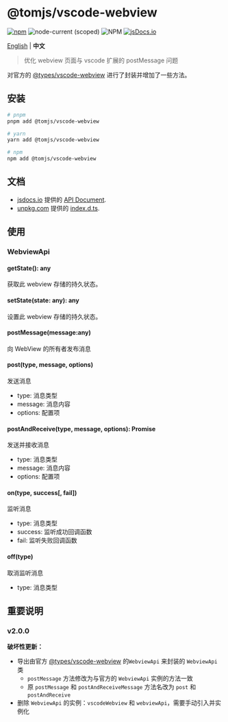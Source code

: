 # @tomjs/vscode-webview

[![npm](https://img.shields.io/npm/v/@tomjs/vscode-webview)](https://www.npmjs.com/package/@tomjs/vscode-webview) ![node-current (scoped)](https://img.shields.io/node/v/@tomjs/vscode-webview) ![NPM](https://img.shields.io/npm/l/@tomjs/vscode-webview) [![jsDocs.io](https://img.shields.io/badge/jsDocs.io-reference-blue)](https://www.jsdocs.io/package/@tomjs/vscode-webview)

[English](./README.md) | **中文**

> 优化 webview 页面与 vscode 扩展的 postMessage 问题

对官方的 [@types/vscode-webview](https://www.npmjs.com/package/@types/vscode-webview) 进行了封装并增加了一些方法。

## 安装

```bash
# pnpm
pnpm add @tomjs/vscode-webview

# yarn
yarn add @tomjs/vscode-webview

# npm
npm add @tomjs/vscode-webview
```

## 文档

- [jsdocs.io](https://www.jsdocs.io) 提供的 [API Document](https://www.jsdocs.io/package/@tomjs/vscode-webview).
- [unpkg.com](https://www.unpkg.com/) 提供的 [index.d.ts](https://www.unpkg.com/browse/@tomjs/vscode-webview/dist/index.d.ts).

## 使用

### WebviewApi

#### getState(): any

获取此 webview 存储的持久状态。

#### setState(state: any): any

设置此 webview 存储的持久状态。

#### postMessage(message:any)

向 WebView 的所有者发布消息

#### post(type, message, options)

发送消息

- type: 消息类型
- message: 消息内容
- options: 配置项

#### postAndReceive(type, message, options): Promise<any>

发送并接收消息

- type: 消息类型
- message: 消息内容
- options: 配置项

#### on(type, success[, fail])

监听消息

- type: 消息类型
- success: 监听成功回调函数
- fail: 监听失败回调函数

#### off(type)

取消监听消息

- type: 消息类型

## 重要说明

### v2.0.0

**破坏性更新：**

- 导出由官方 [@types/vscode-webview](https://www.npmjs.com/package/@types/vscode-webview) 的`WebviewApi` 来封装的 `WebviewApi` 类
  - `postMessage` 方法修改为与官方的 `WebviewApi` 实例的方法一致
  - 原 `postMessage` 和 `postAndReceiveMessage` 方法名改为 `post` 和 `postAndReceive`
- 删除 `WebviewApi` 的实例：`vscodeWebview` 和 `webviewApi`，需要手动引入并实例化
